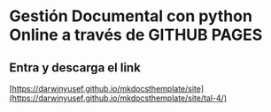 # Gestión Documental con python Online a través de GITHUB PAGES

## Entra y descarga el link 
[https://darwinyusef.github.io/mkdocsthemplate/site](https://darwinyusef.github.io/mkdocsthemplate/site/tal-4/)
